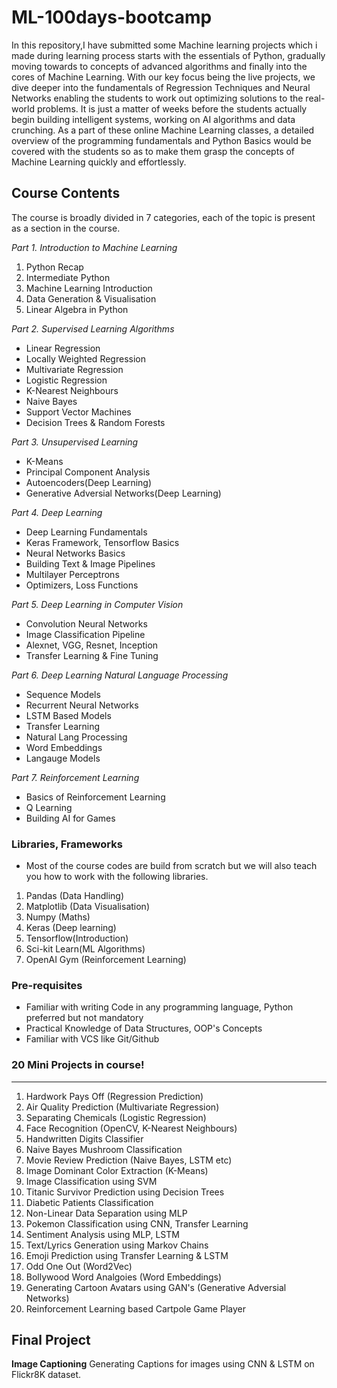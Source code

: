# ML-100days-bootcamp
In this repository,I have submitted some Machine learning projects which i made during learning process starts with the essentials of Python, gradually moving towards to concepts of advanced algorithms and finally into the cores of Machine Learning. With our key focus being the live projects, we dive deeper into the fundamentals of Regression Techniques and Neural Networks enabling the students to work out optimizing solutions to the real-world problems. It is just a matter of weeks before the students actually begin building intelligent systems, working on AI algorithms and data crunching. As a part of these online Machine Learning classes, a detailed overview of the programming fundamentals and Python Basics would be covered with the students so as to make them grasp the concepts of Machine Learning quickly and effortlessly.

**Course Contents**
-------------------
The course is broadly divided in 7 categories, each of the topic is present as a section in the course.

*Part 1. Introduction to Machine Learning*
1. Python Recap
2. Intermediate Python
3. Machine Learning Introduction
4. Data Generation & Visualisation
5. Linear Algebra in Python

*Part 2. Supervised Learning Algorithms*
- Linear Regression
- Locally Weighted Regression
- Multivariate Regression
- Logistic Regression
- K-Nearest Neighbours
- Naive Bayes
- Support Vector Machines
- Decision Trees & Random Forests

*Part 3. Unsupervised Learning*
- K-Means
- Principal Component Analysis
- Autoencoders(Deep Learning)
- Generative Adversial Networks(Deep Learning)

*Part 4. Deep Learning*
- Deep Learning Fundamentals
- Keras Framework, Tensorflow Basics
- Neural Networks Basics
- Building Text & Image Pipelines
- Multilayer Perceptrons
- Optimizers, Loss Functions

*Part 5. Deep Learning in Computer Vision*
- Convolution Neural Networks
- Image Classification Pipeline
- Alexnet, VGG, Resnet, Inception
- Transfer Learning & Fine Tuning

*Part 6. Deep Learning Natural Language Processing*
- Sequence Models
- Recurrent Neural Networks
- LSTM Based Models
- Transfer Learning
- Natural Lang Processing
- Word Embeddings
- Langauge Models

*Part 7. Reinforcement Learning*
- Basics of Reinforcement Learning
- Q Learning
- Building AI for Games

### Libraries, Frameworks
- Most of the course codes are build from scratch but we will also teach you how to work with
the following libraries.
1. Pandas (Data Handling)
2. Matplotlib (Data Visualisation)
3. Numpy (Maths)
4. Keras (Deep learning)
5. Tensorflow(Introduction)
6. Sci-kit Learn(ML Algorithms)
6. OpenAI Gym (Reinforcement Learning)

### Pre-requisites
- Familiar with writing Code in any programming language, Python preferred but not mandatory
- Practical Knowledge of Data Structures, OOP's Concepts
- Familiar with VCS like Git/Github


### 20 Mini Projects in course!
-------------------------------
1. Hardwork Pays Off (Regression Prediction)
2. Air Quality Prediction (Multivariate Regression)
3. Separating Chemicals (Logistic Regression)
4. Face Recognition (OpenCV, K-Nearest Neighbours)
5. Handwritten Digits Classifier
6. Naive Bayes Mushroom Classification
7. Movie Review Prediction (Naive Bayes, LSTM etc)
8. Image Dominant Color Extraction (K-Means)
9. Image Classification using SVM
10. Titanic Survivor Prediction using Decision Trees
11. Diabetic Patients Classification
12. Non-Linear Data Separation using MLP
13. Pokemon Classification using CNN, Transfer Learning
14. Sentiment Analysis using MLP, LSTM
15. Text/Lyrics Generation using Markov Chains
16. Emoji Prediction using Transfer Learning & LSTM
17. Odd One Out (Word2Vec)
18. Bollywood Word Analgoies (Word Embeddings)
19. Generating Cartoon Avatars using GAN's (Generative Adversial Networks)
20. Reinforcement Learning based Cartpole Game Player


Final Project
----------------
**Image Captioning**
Generating Captions for images using CNN & LSTM on Flickr8K dataset.

